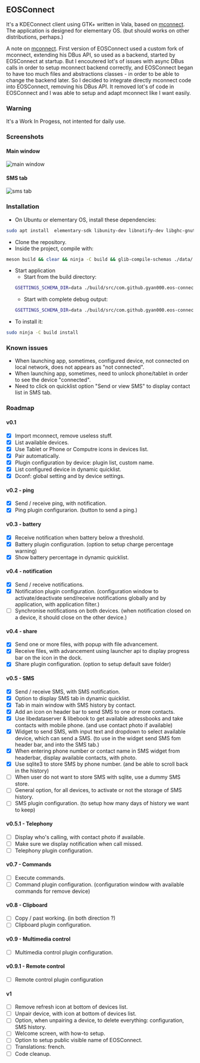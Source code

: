 ## EOSConnect

It's a KDEConnect client using GTK+ written in Vala, based on [mconnect](https://github.com/kevinselvaprasanna/mconnect).
The application is designed for elementary OS. (but should works on other distributions, perhaps.)

A note on [mconnect](https://github.com/kevinselvaprasanna/mconnect). First version of EOSConnect used a custom fork of mconnect, extending his DBus API, so used as a backend, started by EOSConnect at startup. But I encoutered lot's of issues with async DBus calls in order to setup mconnect backend correctly, and EOSConnect began to have too much files and abstractions classes - in order to be able to change the backend later. So I decided to integrate directly mconnect code into EOSConnect, removing his DBus API. It removed lot's of code in EOSConnect and I was able to setup and adapt mconnect like I want easily.

### Warning

It's a Work In Progess, not intented for daily use.

### Screenshots
#### Main window
![main window](https://raw.githubusercontent.com/gyan000/EOSConnect/master/screenshots/devices.png "Main window")

#### SMS tab
![sms tab](https://raw.githubusercontent.com/gyan000/EOSConnect/master/screenshots/sms.png "SMS tab")

### Installation
* On Ubuntu or elementary OS, install these dependencies:
```bash
sudo apt install  elementary-sdk libunity-dev libnotify-dev libghc-gnutls-dev libsqlite3-dev libedataserver1.2-dev libebook1.2-dev/ -y
```
* Clone the repository.
* Inside the project, compile with:
```bash
meson build && clear && ninja -C build && glib-compile-schemas ./data/
```
* Start application
  * Start from the build directory:
  ```bash
  GSETTINGS_SCHEMA_DIR=data ./build/src/com.github.gyan000.eos-connect 
  ```
  * Start with complete debug output:
  ```bash
  GSETTINGS_SCHEMA_DIR=data ./build/src/com.github.gyan000.eos-connect -d
  ```
* To install it:
```bash
sudo ninja -C build install
  ```

### Known issues
* When launching app, sometimes, configured device, not connected on local network, does not appears as "not connected".
* When launching app, sometimes, need to unlock phone/tablet in order to see the device "connected".
* Need to click on quicklist option "Send or view SMS" to display contact list in SMS tab.

### Roadmap
#### v0.1
- [x] Import mconnect, remove useless stuff.
- [x] List available devices.
- [x] Use Tablet or Phone or Computre icons in devices list.
- [x] Pair automatically.
- [x] Plugin configuration by device: plugin list, custom name.
- [x] List configured device in dynamic quicklist.
- [x] Dconf: global setting and by device settings.

#### v0.2 - ping
- [x] Send / receive ping, with notification.
- [x] Ping plugin configurarion. (button to send a ping.)

#### v0.3 - battery
- [x] Receive notification when battery below a threshold.
- [x] Battery plugin configuration. (option to setup charge percentage warning)
- [x] Show battery percentage in dynamic quicklist.

#### v0.4 - notification
- [x] Send / receive notifications.
- [x] Notification plugin configuration. (configuration window to activate/deactivate send/receive notifications globally and by application, with application filter.)
- [ ] Synchronise notifications on both devices. (when notification closed on a device, it should close on the other device.)

#### v0.4 - share
- [x] Send one or more files, with popup with file advancement.
- [x] Receive files, with advancement using launcher api to display progress bar on the icon in the dock.
- [x] Share plugin configuration. (option to setup default save folder)

#### v0.5 - SMS
- [x] Send / receive SMS, with SMS notification.
- [x] Option to display SMS tab in dynamic quicklist.
- [x] Tab in main window with SMS history by contact. 
- [x] Add an icon on header bar to send SMS to one or more contacts. 
- [x] Use libedataserver & libebook to get available adressbooks and take contacts with mobile phone. (and use contact photo if available)
- [x] Widget to send SMS, with input text and dropdown to select available device, which can send a SMS. (to use in the widget send SMS fom header bar, and into the SMS tab.)
- [x] When entering phone number or contact name in SMS widget from headerbar, display available contacts, with photo.
- [x] Use sqlite3 to store SMS by phone number. (and be able to scroll back in the history)
- [ ] When user do not want to store SMS with sqlite, use a dummy SMS store.
- [ ] General option, for all devices, to activate or not the storage of SMS history.
- [ ] SMS plugin configuration. (to setup how many days of history we want to keep)

#### v0.5.1 - Telephony
- [ ] Display who's calling, with contact photo if available.
- [ ] Make sure we display notification when call missed.
- [ ] Telephony plugin configuration.

#### v0.7 - Commands
- [ ] Execute commands.
- [ ] Command plugin configuration. (configuration window with available commands for remove device)

#### v0.8 - Clipboard
- [ ] Copy / past working. (in both direction ?)
- [ ] Clipboard plugin configuration. 

#### v0.9 - Multimedia control 
- [ ] Multimedia control plugin configuration.

#### v0.9.1 - Remote control
- [ ] Remote control plugin configuration

#### v1
- [ ] Remove refresh icon at bottom of devices list. 
- [ ] Unpair device, with icon at bottom of devices list.
- [ ] Option, when unpairing a device, to delete everything: configuration, SMS history.
- [ ] Welcome screen, with how-to setup.
- [ ] Option to setup public visible name of EOSConnect.
- [ ] Translations: french.
- [ ] Code cleanup.
